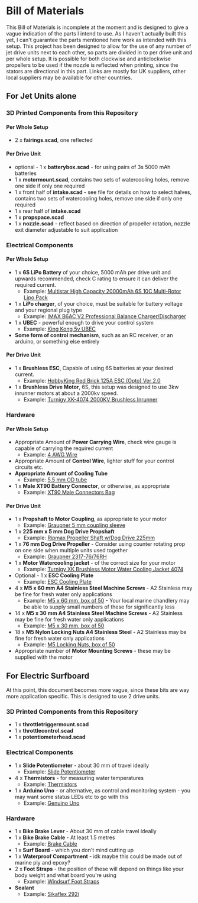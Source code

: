 # Bill of Materials

This Bill of Materials is incomplete at the moment and is designed to give a vague indication of the parts I intend to use. As I haven't actually built this yet, I can't guarantee the parts mentioned here work as intended with this setup. This project has been designed to allow for the use of any number of jet drive units next to each other, so parts are divided in to per drive unit and per whole setup. It is possible for both clockwise and anticlockwise propellers to be used if the nozzle is reflected when printing, since the stators are directional in this part. Links are mostly for UK suppliers, other local suppliers may be available for other countries.

## For Jet Units alone
### 3D Printed Components from this Repository
#### Per Whole Setup
* 2 x **fairings.scad**, one reflected
#### Per Drive Unit
* optional - 1 x **batterybox.scad** - for using pairs of 3s 5000 mAh batteries
* 1 x **motormount.scad**, contains two sets of watercooling holes, remove one side if only one required
* 1 x front half of **intake.scad** - see file for details on how to select halves, contains two sets of watercooling holes, remove one side if only one required
* 1 x rear half of **intake.scad**
* 1 x **propspace.scad**
* 1 x **nozzle.scad** - reflect based on direction of propeller rotation, nozzle exit diameter adjustable to suit application
### Electrical Components
#### Per Whole Setup
* 1 x **6S LiPo Battery** of your choice, 5000 mAh per drive unit and upwards recommended, check C rating to ensure it can deliver the required current.
  * Example: [Multistar High Capacity 20000mAh 6S 10C Multi-Rotor Lipo Pack](https://hobbyking.com/en_us/multistar-high-capacity-6s-20000mah-multi-rotor-lipo-pack.html)
* 1 x **LiPo charger**, of your choice, must be suitable for battery voltage and your regional plug type
  * Example: [IMAX B6AC V2 Professional Balance Charger/Discharger](https://hobbyking.com/en_us/imax-b6ac-v2-professional-balance-charger-discharger-uk-plug.html)
* 1 x **UBEC** - powerful enough to drive your control system
  * Example: [King Kong 5v UBEC](https://hobbyking.com/en_us/kingkong-5v-3a-ubec.html)
* **Some form of control mechanism**, such as an RC receiver, or an arduino, or something else entirely
#### Per Drive Unit
* 1 x **Brushless ESC**, Capable of using 6S batteries at your desired current.
  * Example: [HobbyKing Red Brick 125A ESC (Opto) Ver 2.0](https://hobbyking.com/en_us/hobbyking-red-brick-125a-esc-opto-version-11.html)
* 1 x **Brushless Drive Motor**, 6S, this setup was designed to use 3kw inrunner motors at about a 2000kv speed.
  * Example: [Turnigy XK-4074 2000KV Brushless Inrunner](https://hobbyking.com/en_us/turnigy-xk-4074-2000kv-brushless-inrunner.html)
### Hardware
#### Per Whole Setup
* Appropriate Amount of **Power Carrying Wire**, check wire gauge is capable of carrying the required current
  * Example: [4 AWG Wire](http://uk.farnell.com/pro-power/pp001194/tri-rated-wire-25mm2-black-1m/dp/2528090?st=4AWG%20PTFE%20Hook%20Up%20Wire%20-%20Single%20Conductor)
* Appropriate Amount of **Control Wire**, lighter stuff for your control circuits etc.
* **Appropriate Amount of Cooling Tube**
  * Example: [5.5 mm OD tube](https://www.ebay.co.uk/itm/FUEL-LINE-PIPE-3MM-2-5MM-2MM-STRIMMER-CHAINSAW-LEAF-BLOWER-BRUSHCUTTER/182449552230?hash=item2a7ad73b66:m:mXECM6T0kKO2MeQfwsezfJg)
* 1 x **Male XT90 Battery Connector**, or otherwise, as appropriate
  * Example: [XT90 Male Connectors Bag](https://hobbyking.com/en_us/nylonxt90connectorsmale-5pcs-bag.html)
#### Per Drive Unit
* 1 x **Propshaft to Motor Coupling**, as appropriate to your motor
  * Example: [Graupner 5 mm coupling sleeve](https://www.cornwallmodelboats.co.uk/acatalog/couplings-solid.html)
* 1 x **225 mm x 5 mm Dog Drive Propshaft**
  * Example: [Ripmax Propeller Shaft w/Dog Drive 225mm](https://www.cornwallmodelboats.co.uk/acatalog/Ripmax-dog-drive.html)
* 1 x **76 mm Dog Drive Propeller** - Consider using counter rotating prop on one side when multiple units used together
  * Example: [Graupner 2317-76/76RH](https://modelmarinesupplies.co.uk/products.php?cat=37)
* 1 x **Motor Watercooling jacket** - of the correct size for your motor
  * Example: [Turnigy XK Brushless Motor Water Cooling Jacket 4074](https://hobbyking.com/en_us/turnigy-xk-brushless-motor-water-cooling-jacket-4074-40-50mm-purple.html)
* Optional - 1 x **ESC Cooling Plate**
  * Example: [ESC Cooling Plate](https://www.ebay.co.uk/i/263228653331?chn=ps&dispItem=1&adgroupid=53235196040&rlsatarget=pla-399367060529&abcId=1130076&adtype=pla&merchantid=116485770&poi=&googleloc=1006900&device=c&campaignid=1029943365&crdt=0)
* 4 x **M5 x 60 mm A4 Stainless Steel Machine Screws** - A2 Stainless may be fine for fresh water only applications
  * Example: [M5 x 60 mm, box of 50](http://uk.farnell.com/tr-fastenings/m5-60-m7a2mc-s50-but-3-0a-f/screw-button-head-hex-socket-m5/dp/2846552) - Your local marine chandlery may be able to supply small numbers of these for significantly less
* 14 x **M5 x 30 mm A4 Stainless Steel Machine Screws** - A2 Stainless may be fine for fresh water only applications
  * Example: [M5 x 30 mm, box of 50](http://uk.farnell.com/tr-fastenings/m5-30-m4a2mc-s50-but-t25/screw-button-head-hex-socket-m5/dp/2846531)
* 18 x **M5 Nylon Locking Nuts A4 Stainless Steel** - A2 Stainless may be fine for fresh water only applications
  * Example: [M5 Locking Nuts, box of 50](http://uk.farnell.com/tr-fastenings/m5-n5a4-s50/nyloc-nut-s-s-a4-m5/dp/1420449)
* Appropriate number of **Motor Mounting Screws** - these may be supplied with the motor
## For Electric Surfboard
At this point, this document becomes more vague, since these bits are way more application specific. This is designed to use 2 drive units.
### 3D Printed Components from this Repository
* 1 x **throttletriggermount.scad**
* 1 x **throttlecontrol.scad**
* 1 x **potentiometerhead.scad**
### Electrical Components
* 1 x **Slide Potentiometer** - about 30 mm of travel ideally
  * Example: [Slide Potentiometer](https://www.mouser.co.uk/ProductDetail/ALPS/RS301111AA06?qs=sGAEpiMZZMtC25l1F4XBUzlG%2f5OCV2rcfhtmkEc49uU%3d)
* 4 x **Thermistors** - for measuring water temperatures
  * Example: [Thermistors](http://cpc.farnell.com/vishay/ntcle100e3472jb0/thermistor-ntc/dp/SN36241) 
* 1 x **Arduino Uno** - or alternative, as control and monitoring system - you may want some status LEDs etc to go with this
  * Example: [Genuino Uno](https://store.arduino.cc/genuino-uno-rev3)
### Hardware
* 1 x **Bike Brake Lever** - About 30 mm of cable travel ideally
* 1 x **Bike Brake Cable** - At least 1.5 metres
  * Example: [Brake Cable](https://smile.amazon.co.uk/Clarks-Universal-Galvanised-Brake-Casing/dp/B005PVLQ4S/ref=sr_1_7?ie=UTF8&qid=1523113931&sr=8-7&keywords=brake+cable)
* 1 x **Surf Board** - which you don't mind cutting up
* 1 x **Waterproof Compartment** - idk maybe this could be made out of marine ply and epoxy?
* 2 x **Foot Straps** - the position of these will depend on things like your body weight and what board you're using
  * Example: [Windsurf Foot Straps](https://www.wetsuitoutlet.co.uk/2018-mystic-windsurf-footstrap-black-180127-p-25116.html?source=googleshopping&gclid=CjwKCAjw-6bWBRBiEiwA_K1ZDX3pS_yRMumHBa3RRMhJTLrzfQuqTKtwrsD0yZOBRDTshWrR3c5_ThoCFWQQAvD_BwE)
* **Sealant**
  * Example: [Sikaflex 292i](https://www.sealantsandtoolsdirect.co.uk/manufacturers/sika_sikaflex_marine/sikaflex_sealants_and_adhesives/sika_sikaflex_292_i_marine_high_strength_adhesive_white_P27604.html)
